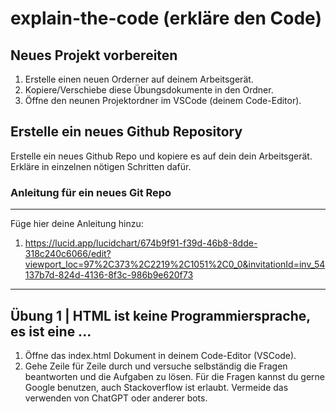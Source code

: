 # explain-the-code (erkläre den Code)

## Neues Projekt vorbereiten

1. Erstelle einen neuen Orderner auf deinem Arbeitsgerät.
2. Kopiere/Verschiebe diese Übungsdokumente in den Ordner.
3. Öffne den neunen Projektordner im VSCode (deinem Code-Editor).

## Erstelle ein neues Github Repository

Erstelle ein neues Github Repo und kopiere es auf dein dein Arbeitsgerät. Erkläre in einzelnen nötigen Schritten dafür.

### Anleitung für ein neues Git Repo

---

Füge hier deine Anleitung hinzu:

1. https://lucid.app/lucidchart/674b9f91-f39d-46b8-8dde-318c240c6066/edit?viewport_loc=97%2C373%2C2219%2C1051%2C0_0&invitationId=inv_54137b7d-824d-4136-8f3c-986b9e620f73

---

## Übung 1 | HTML ist keine Programmiersprache, es ist eine ...

1. Öffne das index.html Dokument in deinem Code-Editor (VSCode).
2. Gehe Zeile für Zeile durch und versuche selbständig die Fragen beantworten und die Aufgaben zu lösen. Für die Fragen kannst du gerne Google benutzen, auch Stackoverflow ist erlaubt. Vermeide das verwenden von ChatGPT oder anderer bots.

